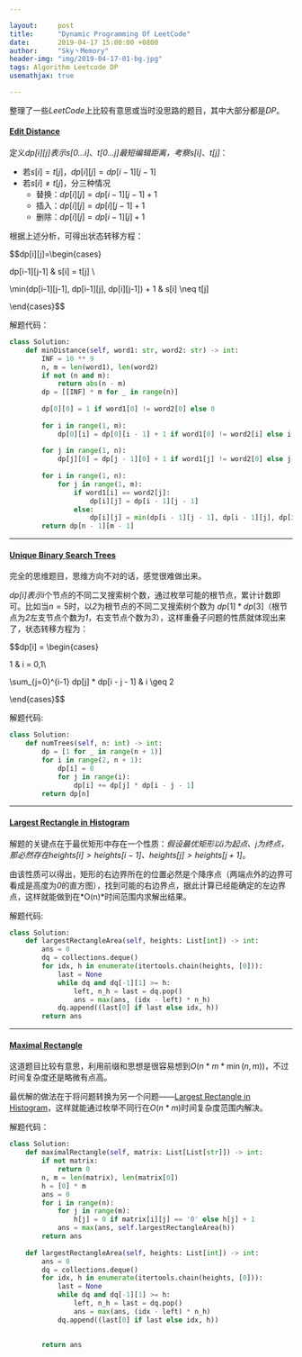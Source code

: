 ```yaml
---

layout:     post
title:      "Dynamic Programming Of LeetCode"
date:       2019-04-17 15:00:00 +0800
author:     "Sky丶Memory"
header-img: "img/2019-04-17-01-bg.jpg"
tags: Algorithm Leetcode DP
usemathjax: true

---
```


整理了一些*LeetCode*上比较有意思或当时没思路的题目，其中大部分都是*DP*。

#### [Edit Distance](<https://leetcode.com/problems/edit-distance/>)

定义*dp[i\][j]*表示*s[0…i]*、*t[0…j]*最短编辑距离，考察*s[i]*、*t[j]*：

- 若$s[i] = t[j]，dp[i][j] = dp[i - 1][j - 1]$
- 若$s[i] \neq t[j]$，分三种情况
  - 替换：$dp[i][j] = dp[i - 1][j - 1]  +  1$
  - 插入：$dp[i][j] = dp[i][j - 1]  +  1$
  - 删除：$dp[i][j] = dp[i - 1][j]  +  1$

根据上述分析，可得出状态转移方程：

$$dp[i][j]=\begin{cases}

dp[i-1][j-1] & s[i] = t[j] \\

\min(dp[i-1][j-1], dp[i-1][j], dp[i][j-1]) + 1 & s[i] \neq t[j]

\end{cases}$$

解题代码：

```python
class Solution:
    def minDistance(self, word1: str, word2: str) -> int:
        INF = 10 ** 9
        n, m = len(word1), len(word2)
        if not (n and m):
            return abs(n - m)
        dp = [[INF] * m for _ in range(n)]
        
        dp[0][0] = 1 if word1[0] != word2[0] else 0
        
        for i in range(1, m):
            dp[0][i] = dp[0][i - 1] + 1 if word1[0] != word2[i] else i
        
        for j in range(1, n):
            dp[j][0] = dp[j - 1][0] + 1 if word1[j] != word2[0] else j
            
        for i in range(1, n):
            for j in range(1, m):
                if word1[i] == word2[j]:
                    dp[i][j] = dp[i - 1][j - 1]
                else:
                    dp[i][j] = min(dp[i - 1][j - 1], dp[i - 1][j], dp[i][j - 1]) + 1
        return dp[n - 1][m - 1]
```

---

#### [Unique Binary Search Trees](<https://leetcode.com/problems/unique-binary-search-trees/>)

完全的思维题目，思维方向不对的话，感觉很难做出来。

*dp[i\]*表示*i*个节点的不同二叉搜索树个数，通过枚举可能的根节点，累计计数即可。比如当$n=5$时，以*2*为根节点的不同二叉搜索树个数为 $dp[1] * dp[3]$（根节点为*2*左支节点个数为*1*，右支节点个数为*3*），这样重叠子问题的性质就体现出来了，状态转移方程为：

$$dp[i] = \begin{cases}

1 & i = 0,1\\

\sum_{j=0}^{i-1}  dp[j] * dp[i - j - 1] & i \geq 2

\end{cases}$$

解题代码:

```python
class Solution:
    def numTrees(self, n: int) -> int:
        dp = [1 for _ in range(n + 1)]
        for i in range(2, n + 1):
            dp[i] = 0
            for j in range(i):
                dp[i] += dp[j] * dp[i - j - 1]
        return dp[n]
```

---

#### [Largest Rectangle in Histogram](<https://leetcode.com/problems/largest-rectangle-in-histogram/>)

解题的关键点在于最优矩形中存在一个性质：*假设最优矩形以i为起点、j为终点，那必然存在$heights[i] > heights[i - 1]、heights[j] > heights[j + 1]$*。

由该性质可以得出，矩形的右边界所在的位置必然是个降序点（两端点外的边界可看成是高度为*0*的直方图），找到可能的右边界点，据此计算已经能确定的左边界点，这样就能做到在*O(n)*时间范围内求解出结果。

解题代码:

```python
class Solution:
    def largestRectangleArea(self, heights: List[int]) -> int:
        ans = 0
        dq = collections.deque()
        for idx, h in enumerate(itertools.chain(heights, [0])):
            last = None
            while dq and dq[-1][1] >= h:
                left, n_h = last = dq.pop()
                ans = max(ans, (idx - left) * n_h)
            dq.append((last[0] if last else idx, h))
        return ans
```



---

####  [ Maximal Rectangle](<https://leetcode.com/problems/maximal-rectangle/>)

这道题目比较有意思，利用前缀和思想是很容易想到$O(n * m * \min(n, m))$，不过时间复杂度还是略微有点高。

最优解的做法在于将问题转换为另一个问题——[Largest Rectangle in Histogram](<https://leetcode.com/problems/largest-rectangle-in-histogram/>)，这样就能通过枚举不同行在$O(n * m)$时间复杂度范围内解决。

解题代码：

```python
class Solution:
    def maximalRectangle(self, matrix: List[List[str]]) -> int:
        if not matrix:
            return 0
        n, m = len(matrix), len(matrix[0])
        h = [0] * m
        ans = 0
        for i in range(n):
            for j in range(m):
                h[j] = 0 if matrix[i][j] == '0' else h[j] + 1
            ans = max(ans, self.largestRectangleArea(h))
        return ans
             
    def largestRectangleArea(self, heights: List[int]) -> int:
        ans = 0
        dq = collections.deque()
        for idx, h in enumerate(itertools.chain(heights, [0])):
            last = None
            while dq and dq[-1][1] >= h:
                left, n_h = last = dq.pop()
                ans = max(ans, (idx - left) * n_h)
            dq.append((last[0] if last else idx, h))
              
            
        return ans
```

